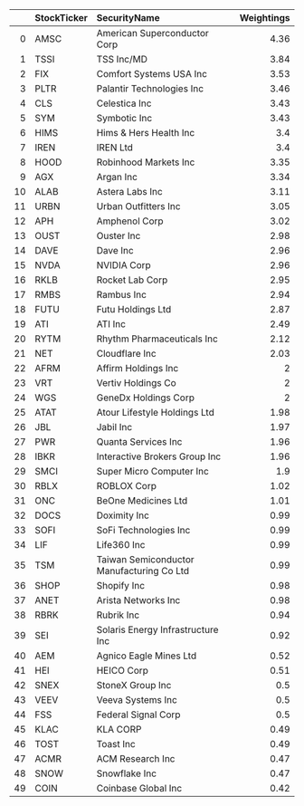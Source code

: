 |    | StockTicker   | SecurityName                              |   Weightings |
|---:|:--------------|:------------------------------------------|-------------:|
|  0 | AMSC          | American Superconductor Corp              |         4.36 |
|  1 | TSSI          | TSS Inc/MD                                |         3.84 |
|  2 | FIX           | Comfort Systems USA Inc                   |         3.53 |
|  3 | PLTR          | Palantir Technologies Inc                 |         3.46 |
|  4 | CLS           | Celestica Inc                             |         3.43 |
|  5 | SYM           | Symbotic Inc                              |         3.43 |
|  6 | HIMS          | Hims & Hers Health Inc                    |         3.4  |
|  7 | IREN          | IREN Ltd                                  |         3.4  |
|  8 | HOOD          | Robinhood Markets Inc                     |         3.35 |
|  9 | AGX           | Argan Inc                                 |         3.34 |
| 10 | ALAB          | Astera Labs Inc                           |         3.11 |
| 11 | URBN          | Urban Outfitters Inc                      |         3.05 |
| 12 | APH           | Amphenol Corp                             |         3.02 |
| 13 | OUST          | Ouster Inc                                |         2.98 |
| 14 | DAVE          | Dave Inc                                  |         2.96 |
| 15 | NVDA          | NVIDIA Corp                               |         2.96 |
| 16 | RKLB          | Rocket Lab Corp                           |         2.95 |
| 17 | RMBS          | Rambus Inc                                |         2.94 |
| 18 | FUTU          | Futu Holdings Ltd                         |         2.87 |
| 19 | ATI           | ATI Inc                                   |         2.49 |
| 20 | RYTM          | Rhythm Pharmaceuticals Inc                |         2.12 |
| 21 | NET           | Cloudflare Inc                            |         2.03 |
| 22 | AFRM          | Affirm Holdings Inc                       |         2    |
| 23 | VRT           | Vertiv Holdings Co                        |         2    |
| 24 | WGS           | GeneDx Holdings Corp                      |         2    |
| 25 | ATAT          | Atour Lifestyle Holdings Ltd              |         1.98 |
| 26 | JBL           | Jabil Inc                                 |         1.97 |
| 27 | PWR           | Quanta Services Inc                       |         1.96 |
| 28 | IBKR          | Interactive Brokers Group Inc             |         1.96 |
| 29 | SMCI          | Super Micro Computer Inc                  |         1.9  |
| 30 | RBLX          | ROBLOX Corp                               |         1.02 |
| 31 | ONC           | BeOne Medicines Ltd                       |         1.01 |
| 32 | DOCS          | Doximity Inc                              |         0.99 |
| 33 | SOFI          | SoFi Technologies Inc                     |         0.99 |
| 34 | LIF           | Life360 Inc                               |         0.99 |
| 35 | TSM           | Taiwan Semiconductor Manufacturing Co Ltd |         0.99 |
| 36 | SHOP          | Shopify Inc                               |         0.98 |
| 37 | ANET          | Arista Networks Inc                       |         0.98 |
| 38 | RBRK          | Rubrik Inc                                |         0.94 |
| 39 | SEI           | Solaris Energy Infrastructure Inc         |         0.92 |
| 40 | AEM           | Agnico Eagle Mines Ltd                    |         0.52 |
| 41 | HEI           | HEICO Corp                                |         0.51 |
| 42 | SNEX          | StoneX Group Inc                          |         0.5  |
| 43 | VEEV          | Veeva Systems Inc                         |         0.5  |
| 44 | FSS           | Federal Signal Corp                       |         0.5  |
| 45 | KLAC          | KLA CORP                                  |         0.49 |
| 46 | TOST          | Toast Inc                                 |         0.49 |
| 47 | ACMR          | ACM Research Inc                          |         0.47 |
| 48 | SNOW          | Snowflake Inc                             |         0.47 |
| 49 | COIN          | Coinbase Global Inc                       |         0.42 |